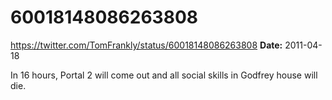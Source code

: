 # 60018148086263808
https://twitter.com/TomFrankly/status/60018148086263808
**Date:** 2011-04-18

In 16 hours, Portal 2 will come out and all social skills in Godfrey house will die.
